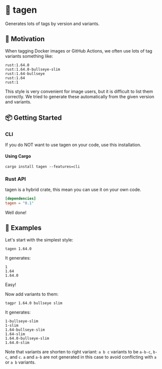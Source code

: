 # 🔖 tagen
Generates lots of tags by version and variants.

## 🚀 Motivation
When tagging Docker images or GitHub Actions, we often use lots of tag variants something like:

```
rust:1.64.0
rust:1.64.0-bullseye-slim
rust:1.64-bullseye
rust:1.64
rust:1
```

This style is very convenient for image users, but it is difficult to list them correctly.
We tried to generate these automatically from the given version and variants.

## 📦 Getting Started
### CLI
If you do NOT want to use tagen on your code, use this installation.

#### Using Cargo
```shell
cargo install tagen --features=cli 
```

### Rust API
tagen is a hybrid crate, this mean you can use it on your own code.

```toml
[dependencies]
tagen = "0.1"
```

Well done!

## 💚 Examples
Let's start with the simplest style:

```shell
tagen 1.64.0
```

It generates:

```
1
1.64
1.64.0
```

Easy!

Now add variants to them:

```shell
tagpr 1.64.0 bullseye slim
```

It generates:

```
1-bullseye-slim
1-slim
1.64-bullseye-slim
1.64-slim
1.64.0-bullseye-slim
1.64.0-slim
```

Note that variants are shorten to right variant: `a b c` variants to be `a-b-c`, `b-c`, and `c`.
`a` and `a-b` are not generated in this case to avoid conflicting with `a` or `a b` variants.
